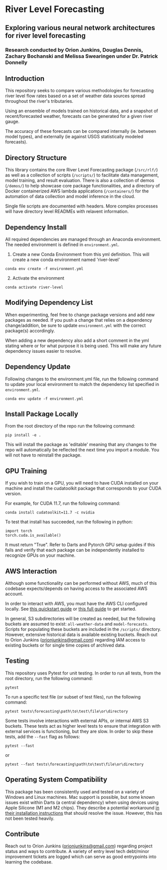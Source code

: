 # River Level Forecasting
## Exploring various neural network architectures for river level forecasting
### Research conducted by Orion Junkins, Douglas Dennis, Zachary Bochanski and Melissa Swearingen under Dr. Patrick Donnelly

## Introduction
This repository seeks to compare various methodologies for forecasting river level flow rates based on a set of weather data sources spread throughout the river's tributaries. 

Using an ensemble of models trained on historical data, and a snapshot of recent/forecasted weather, forecasts can be generated for a given river gauge.

The accuracy of these forecasts can be compared internally (ie. between model types), and externally (ie against USGS statistically modeled forecasts).

## Directory Structure
This library contains the core River Level Forecasting package (`/src/rlf/`) as well as a collection of scripts (`/scripts/`) to facilitate data management, model training, and result evaluation. There is also a collection of demos (`/demos/`) to help showcase core package functionalities, and a directory of Docker containerized AWS lambda applications (`/containers/`) for the automation of data collection and model inference in the cloud.

Single file scripts are documented with headers. More complex processes will have directory level READMEs with relavent information.

## Dependency Install
All required dependencies are managed through an Anaconda environment. The needed environment is defined in `environment.yml`.
1) Create a new Conda Environment from this yml definition. This will create a new conda environment named 'river-level'
```
conda env create -f environment.yml
```

2) Activate the environment
```
conda activate river-level
```

## Modifying Dependency List
When experimenting, feel free to change package versions and add new packages as needed. If you push a change that relies on a dependency change/addition, be sure to update `environment.yml` with the correct package(s) accordingly.

When adding a new dependency also add a short comment in the yml stating where or for what purpose it is being used. This will make any future dependency issues easier to resolve.

## Dependency Update
Following changes to the environment.yml file, run the following command to update your local environment to match the dependency list specified in `environment.yml`.
```
conda env update -f environment.yml
```

## Install Package Locally

From the root directory of the repo run the following command:
```
pip install -e .
```

This will install the package as 'editable' meaning that any changes to the repo will automatically be reflected the next time you import a module. You will not have to reinstall the package.

## GPU Training
If you wish to train on a GPU, you will need to have CUDA installed on your machine and install the cudatoolkit package that corresponds to your CUDA version.

For example, for CUDA 11.7, run the following command:
```
conda install cudatoolkit=11.7 -c nvidia
```

To test that install has succeeded, run the following in python:
```
import torch
torch.cuda.is_available()
```
It must return "True". Refer to Darts and Pytorch GPU setup guides if this fails and verify that each package can be independently installed to recognize GPUs on your machine.

## AWS Interaction
Although some functionality can be performed without AWS, much of this codebase expects/depends on having access to the associated AWS account. 

In order to interact with AWS, you must have the AWS CLI configured locally. See [this quickstart guide](https://docs.aws.amazon.com/cli/latest/userguide/getting-started-quickstart.html) or [this full guide](https://docs.aws.amazon.com/cli/latest/userguide/cli-configure-quickstart.html#cli-configure-quickstart-creds) to get started.

In general, S3 subdirectories will be created as needed, but the following buckets are assumed to exist: `all-weather-data` and `model-forecasts`. Scripts for populating these buckets are included in the `/scripts/` directory. However, extensive historical data is available existing buckets. Reach out to Orion Junkins (orionjunkins@gmail.com) regarding IAM access to existing buckets or for single time copies of archived data.

## Testing
This repository uses Pytest for unit testing. In order to run all tests, from the root directory, run the following command:
```
pytest
```

To run a specific test file (or subset of test files), run the following command:
```
pytest tests\forecasting\path\to\test\file\or\directory
```

Some tests involve interactions with external APIs, or internal AWS S3 buckets. These tests act as higher level tests to ensure that integration with external services is functioning, but they are slow. In order to skip these tests, add the `--fast` flag as follows:
```
pytest --fast 
```
or 

```
pytest --fast tests\forecasting\path\to\test\file\or\directory
```

## Operating System Compatibility
This package has been consistently used and tested on a variety of Windows and Linux machines. Mac support is possible, but some known issues exist within Darts (a central dependency) when using devices using Apple Silicone (M1 and M2 chips). They describe a potential workaround [in their installation instructions](https://github.com/unit8co/darts/blob/master/INSTALL.md) that should resolve the issue. However, this has not been tested heavily.

## Contribute
Reach out to Orion Junkins (orionjunkins@gmail.com) regarding project status and ways to contribute. A variety of entry level tech debt/minor improvement tickets are logged which can serve as good entrypoints into learning the codebase.
